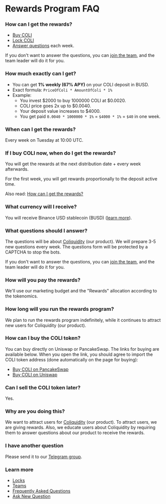 # Rewards Program FAQ

<!-- markdownlint-disable MD001 -->

### How can I get the rewards?

* [Buy COLI](#how-can-i-buy-the-coli-token)
* [Lock COLI](Locks.md)
* [Answer questions](#what-questions-should-i-answer) each week.

If you don't want to answer the questions, you can [join the team](Teams.md), and the team leader will do it for you.

### How much exactly can I get?

* You can get **1% weekly (67% APY)** on your COLI deposit in BUSD.
* Exact formula: `PriceOfColi * AmountOfColi * 1%`
* Example:
  * You invest $2000 to buy 1000000 COLI at $0.0020.
  * COLI price goes 2x up to $0.0040.
  * Your deposit value increases to $4000.
  * You get paid `0.0040 * 1000000 * 1%` = `$4000 * 1%` = `$40` in one week.

### When can I get the rewards?

Every week on Tuesday at 10:00 UTC.

### If I buy COLI now, when do I get the rewards?

You will get the rewards at the next distribution date + every week afterwards.

For the first week, you will get rewards proportionally to the deposit active time.

Also read: [How can I get the rewards?](#how-can-i-get-the-rewards)

### What currency will I receive?

You will receive Binance USD stablecoin (BUSD) ([learn more](https://www.binance.com/en/busd)).

### What questions should I answer?

The questions will be about [Coliquidity](../WhatIsColiquidity.md) (our product). We will prepare 3-5 new questions every week. The questions form will be protected by a CAPTCHA to stop the bots.

If you don't want to answer the questions, you can [join the team](Teams.md), and the team leader will do it for you.

### How will you pay the rewards?

We'll use our marketing budget and the "Rewards" allocation according to the tokenomics.

### How long will you run the rewards program?

We plan to run the rewards program indefinitely, while it continues to attract new users for Coliquidity (our product).

### How can I buy the COLI token?

You can buy directly on Uniswap or PancakeSwap. The links for buying are available below. When you open the link, you should agree to import the COLI token address (done automatically on the page for buying):

* [Buy COLI on PancakeSwap](https://pancakeswap.finance/swap?outputCurrency=0x3470C81026C8085b7B743695f851353043Ff0d0D)
* [Buy COLI on Uniswap](https://app.uniswap.org/#/swap?inputCurrency=ETH&outputCurrency=0xd49efa7bc0d339d74f487959c573d518ba3f8437&use=V2)

### Can I sell the COLI token later?

Yes.

### Why are you doing this?

We want to attract users for [Coliquidity](../WhatIsColiquidity.md) (our product). To attract users, we are giving rewards. Also, we educate users about Coliquidity by requiring them to answer questions about our product to receive the rewards.

### I have another question

Please send it to our [Telegram group](https://t.me/Coliquidity).

### Learn more

* [Locks](Locks.md)
* [Teams](Teams.md)
* [Frequently Asked Questions](FAQ.md)
* [Ask New Question](https://t.me/Coliquidity)

